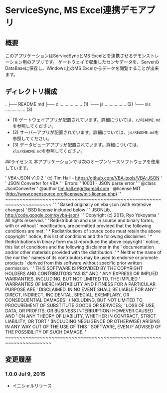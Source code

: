 ServiceSync, MS Excel連携デモアプリ
=======================

## 概要

このアプリケーションはServiceSyncとMS Excelとを連携させるデモンストレーション用のアプリです。
ゲートウェイで収集したセンサデータを、ServerのDataBaseに保存し、Windows上のMS Excelからデータを閲覧することが出来ます。

## ディレクトリ構成
.
├── README.md
├── c .................. (1)
└── js ................. (2)
└── xls ................ (3)
- (1) ゲートウェイアプリが配置されています。詳細については、`c/README.md`を参照してください。
- (2) サーバーアプリが配置されています。詳細については、`js/README.md`を参照してください。
- (3) データビューアアプリが配置されています。詳細については、`xls/README.md`を参照してください。

##ライセンス
本アプリケーションでは次のオープンソースソフトウェアを使用しています。

' VBA-JSON v1.0.2
' (c) Tim Hall - https://github.com/VBA-tools/VBA-JSON
'
' JSON Converter for VBA
'
' Errors:
' 10001 - JSON parse error
'
' @class JsonConverter
' @author tim.hall.engr@gmail.com
' @license MIT (http://www.opensource.org/licenses/mit-license.php)
'' ~~~~~~~~~~~~~~~~~~~~~~~~~~~~~~~~~~~~~~~~~~~~~~~~~~~~~~~~~~~~~~~~~~~~~~ '
'
' Based originally on vba-json (with extensive changes)
' BSD license included below
'
' JSONLib, http://code.google.com/p/vba-json/
'
' Copyright (c) 2013, Ryo Yokoyama
' All rights reserved.
'
' Redistribution and use in source and binary forms, with or without
' modification, are permitted provided that the following conditions are met:
'     * Redistributions of source code must retain the above copyright
'       notice, this list of conditions and the following disclaimer.
'     * Redistributions in binary form must reproduce the above copyright
'       notice, this list of conditions and the following disclaimer in the
'       documentation and/or other materials provided with the distribution.
'     * Neither the name of the <organization> nor the
'       names of its contributors may be used to endorse or promote products
'       derived from this software without specific prior written permission.
'
' THIS SOFTWARE IS PROVIDED BY THE COPYRIGHT HOLDERS AND CONTRIBUTORS "AS IS" AND
' ANY EXPRESS OR IMPLIED WARRANTIES, INCLUDING, BUT NOT LIMITED TO, THE IMPLIED
' WARRANTIES OF MERCHANTABILITY AND FITNESS FOR A PARTICULAR PURPOSE ARE
' DISCLAIMED. IN NO EVENT SHALL <COPYRIGHT HOLDER> BE LIABLE FOR ANY
' DIRECT, INDIRECT, INCIDENTAL, SPECIAL, EXEMPLARY, OR CONSEQUENTIAL DAMAGES
' (INCLUDING, BUT NOT LIMITED TO, PROCUREMENT OF SUBSTITUTE GOODS OR SERVICES;
' LOSS OF USE, DATA, OR PROFITS; OR BUSINESS INTERRUPTION) HOWEVER CAUSED AND
' ON ANY THEORY OF LIABILITY, WHETHER IN CONTRACT, STRICT LIABILITY, OR TORT
' (INCLUDING NEGLIGENCE OR OTHERWISE) ARISING IN ANY WAY OUT OF THE USE OF THIS
' SOFTWARE, EVEN IF ADVISED OF THE POSSIBILITY OF SUCH DAMAGE.
' ~~~~~~~~~~~~~~~~~~~~~~~~~~~~~~~~~~~~~~~~~~~~~~~~~~~~~~~~~~~~~~~~~~~~~~ 

## 変更履歴

### 1.0.0 Jul 9, 2015

- イニシャルリリース
